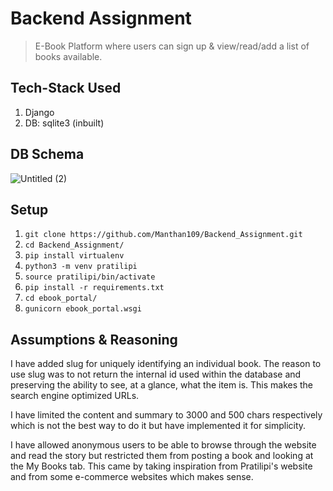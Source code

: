 # Backend Assignment
> E-Book Platform where users can sign up & view/read/add a list of books available.

## Tech-Stack Used
1. Django
2. DB: sqlite3 (inbuilt)

## DB Schema
![Untitled (2)](https://user-images.githubusercontent.com/42516515/121385594-e02fac80-c966-11eb-9522-b42982811480.png)

## Setup
1. `git clone https://github.com/Manthan109/Backend_Assignment.git`
2. `cd Backend_Assignment/`
3. `pip install virtualenv`
4. `python3 -m venv pratilipi`
5. `source pratilipi/bin/activate`
6. `pip install -r requirements.txt`
7. `cd ebook_portal/`
8. `gunicorn ebook_portal.wsgi`

## Assumptions & Reasoning

<p>I have added slug for uniquely identifying an individual book. The reason to use slug was to not return the internal id used within the database
and preserving the ability to see, at a glance, what the item is. This makes the search engine optimized URLs.</p>

<p>I have limited the content and summary to 3000 and 500 chars respectively which is not the best way to do it but have implemented it for simplicity.</p>

<p>I have allowed anonymous users to be able to browse through the website and read the story but restricted them from posting a book and looking at the My Books tab. This came by taking inspiration from Pratilipi's website and from some e-commerce websites which makes sense.</p>